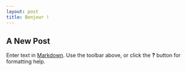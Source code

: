 ```yaml
---
layout: post
title: Bonjour !
---
```

## A New Post

Enter text in [Markdown](http://daringfireball.net/projects/markdown/). Use the toolbar above, or click the **?** button for formatting help.

